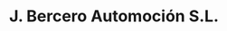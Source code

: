 ---
title: "J. Bercero Automoción S.L."
url: /brion/j-bercero-automocion-s-l/
shop: reparación de automóviles
---